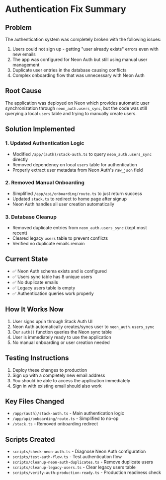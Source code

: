 # Authentication Fix Summary

## Problem
The authentication system was completely broken with the following issues:
1. Users could not sign up - getting "user already exists" errors even with new emails
2. The app was configured for Neon Auth but still using manual user management
3. Duplicate user entries in the database causing conflicts
4. Complex onboarding flow that was unnecessary with Neon Auth

## Root Cause
The application was deployed on Neon which provides automatic user synchronization through `neon_auth.users_sync`, but the code was still querying a local `users` table and trying to manually create users.

## Solution Implemented

### 1. Updated Authentication Logic
- Modified `/app/(auth)/stack-auth.ts` to query `neon_auth.users_sync` directly
- Removed dependency on local `users` table for authentication
- Properly extract user metadata from Neon Auth's `raw_json` field

### 2. Removed Manual Onboarding
- Simplified `/app/api/onboarding/route.ts` to just return success
- Updated `stack.ts` to redirect to home page after signup
- Neon Auth handles all user creation automatically

### 3. Database Cleanup
- Removed duplicate entries from `neon_auth.users_sync` (kept most recent)
- Cleared legacy `users` table to prevent conflicts
- Verified no duplicate emails remain

## Current State
- ✅ Neon Auth schema exists and is configured
- ✅ Users sync table has 8 unique users
- ✅ No duplicate emails
- ✅ Legacy users table is empty
- ✅ Authentication queries work properly

## How It Works Now
1. User signs up/in through Stack Auth UI
2. Neon Auth automatically creates/syncs user to `neon_auth.users_sync`
3. Our `auth()` function queries the Neon sync table
4. User is immediately ready to use the application
5. No manual onboarding or user creation needed

## Testing Instructions
1. Deploy these changes to production
2. Sign up with a completely new email address
3. You should be able to access the application immediately
4. Sign in with existing email should also work

## Key Files Changed
- `/app/(auth)/stack-auth.ts` - Main authentication logic
- `/app/api/onboarding/route.ts` - Simplified to no-op
- `/stack.ts` - Removed onboarding redirect

## Scripts Created
- `scripts/check-neon-auth.ts` - Diagnose Neon Auth configuration
- `scripts/test-auth-flow.ts` - Test authentication flow
- `scripts/cleanup-neon-auth-duplicates.ts` - Remove duplicate users
- `scripts/cleanup-legacy-users.ts` - Clear legacy users table
- `scripts/verify-auth-production-ready.ts` - Production readiness check